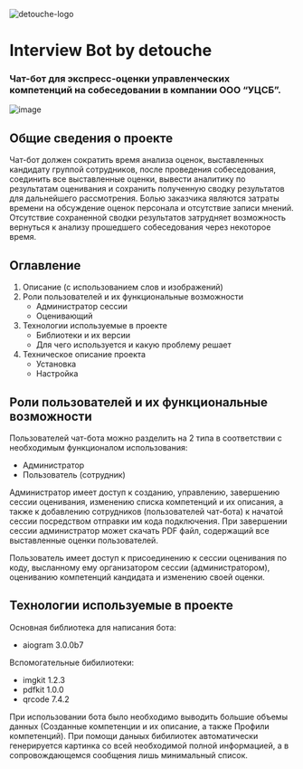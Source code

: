 ![detouche-logo](https://github.com/detouche/detouche-ussc-bot/assets/91479557/607fb8a7-22d3-4166-88ac-a0c477282f6a)


# Interview Bot by detouche #
### Чат-бот для экспресс-оценки управленческих компетенций на собеседовании в компании ООО “УЦСБ”. ###

![image](https://github.com/detouche/detouche-ussc-bot/assets/91479557/ff6bac98-a751-4d53-8871-e6335a7329fa)



## Общие сведения о проекте


Чат-бот должен сократить время анализа оценок, выставленных кандидату группой сотрудников, 
после проведения собеседования, соединить все выставленные оценки, вывести аналитику по результатам оценивания и сохранить полученную сводку результатов для дальнейшего рассмотрения. Болью заказчика являются затраты времени на обсуждение оценок персонала и отсутствие записи мнений. Отсутствие сохраненной сводки результатов затрудняет возможность вернуться к анализу прошедшего собеседования через некоторое время. 



## Оглавление ##


1. Описание (с использованием слов и изображений)
2. Роли пользователей и их  функциональные возможности
	- Администратор сессии
	- Оценивающий
3. Технологии используемые в проекте
	- Библиотеки и их версии
	- Для чего используется и какую проблему решает
4. Техническое описание проекта
	- Установка
	- Настройка

	


## Роли пользователей и их функциональные возможности ##



Пользователей чат-бота можно разделить на 2 типа в соответствии с необходимым функционалом использования:
- Администратор
- Пользователь (сотрудник)

Администратор имеет доступ к созданию, управлению, завершению сессии оценивания, изменению списка компетенций и их описания, а также к добавлению сотрудников (пользователей чат-бота) к начатой сессии посредством отправки им кода подключения. При завершении сессии администратор может скачать PDF файл, содержащий все выставленные оценки пользователей.

Пользователь имеет доступ к присоединению к сессии оценивания по коду, высланному ему организатором сессии (администратором), оцениванию компетенций кандидата и изменению своей оценки.


## Технологии используемые в проекте



Основная библиотека для написания бота:
- aiogram 3.0.0b7



Вспомогательные бибилиотеки:
- imgkit 1.2.3
- pdfkit 1.0.0
- qrcode 7.4.2

При использовании бота было необходимо выводить большие объемы данных (Созданные компетенции и их описание, а также Профили компетенций). При помощи даныых бибилиотек автоматически генерируется картинка со всей необходимой полной информацией, а в сопровождающемся сообщения лишь минимальный список.
